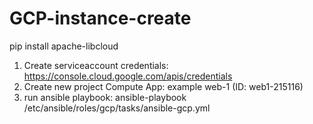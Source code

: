 # GCP-instance-create

pip install apache-libcloud


1. Create serviceaccount credentials: https://console.cloud.google.com/apis/credentials
2. Create new project Compute App: example web-1 (ID: web1-215116)
3. run ansible playbook: ansible-playbook /etc/ansible/roles/gcp/tasks/ansible-gcp.yml
